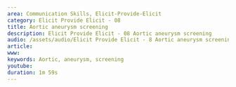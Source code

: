 ```yaml
---
area: Communication Skills, Elicit-Provide-Elicit
category: Elicit Provide Elicit - 08
title: Aortic aneurysm screening
description: Elicit Provide Elicit - 08 Aortic aneurysm screening
audio: /assets/audio/Elicit Provide Elicit - 8 Aortic aneurysm screening - Warren - MQ.mp3
article: 
www: 
keywords: Aortic, aneurysm, screening
youtube: 
duration: 1m 59s
--- 
```

